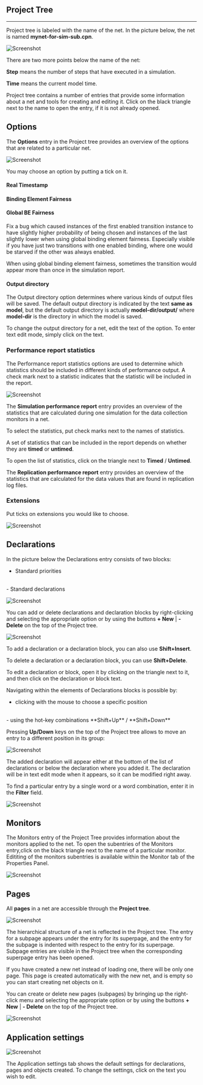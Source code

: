 ## Project Tree 
---

Project tree is labeled with the name of the net. In the picture below, the net is named **mynet-for-sim-sub.cpn**. 

![Screenshot](img/project-tree.png)

There are two more points below the name of the net:

**Step** means the number of steps that have executed in a simulation.

**Time** means the current model time.

Project tree contains a number of entries that provide some information about a net and tools for creating and editing it. Click on the black triangle next to the name to open the entry, if it is not already opened.

## Options

The **Options** entry in the Project tree provides an overview of the options that are related to a particular net.

![Screenshot](img/options.png)

You may choose an option by putting a tick on it.

#### Real Timestamp

#### Binding Element Fairness

#### Global BE Fairness

Fix a bug which caused instances of the first enabled transition instance to have slightly higher probability of being chosen and instances of the last slightly lower when using global binding element fairness. Especially visible if you have just two transitions with one enabled binding, where one would be starved if the other was always enabled.

When using global binding element fairness, sometimes the transition would appear more than once in the simulation report.


#### Output directory 

The Output directory option determines where various kinds of output files will be saved. The default output directory is indicated by the text **same as model**, but the default output directory is actually **model-dir/output/** where **model-dir** is the directory in which the model is saved.

To change the output directory for a net, edit the text of the option. To enter text edit mode, simply click on the text.

### Performance report statistics

The Performance report statistics options are used to determine which statistics should be included in different kinds of performance output. A check mark next to a statistic indicates that the statistic will be included in the report.

![Screenshot](img/simulation.png)


The **Simulation performance report** entry provides an overview of the statistics that are calculated during one simulation for the data collection monitors in a net.

To select the statistics, put check marks next to the names of statistics.

A set of statistics that can be included in the report depends on whether they are **timed** or **untimed**. 

To open the list of statistics, click on the triangle next to **Timed** / **Untimed**.

The **Replication performance report** entry provides an overview of the statistics that are calculated for the data values that are found in replication log files. 

### Extensions
Put ticks on extensions you would like to choose.

![Screenshot](img/extensions.png)


## Declarations

In the picture below the Declarations entry consists of two blocks:
<br>
- Standard priorities
<br>
- Standard declarations

![Screenshot](img/right-click-menu.png)

You can add or delete declarations and declaration blocks by right-clicking and selecting the appropriate option or by using the buttons **+ New** | **- Delete** on the top of the Project tree.
<br>

![Screenshot](img/buttons.png)

To add a declaration or a declaration block, you can also use **Shift+Insert**.

To delete a declaration or a declaration block, you can use **Shift+Delete**.


To edit a declaration or block, open it by clicking on the triangle next to it, and then click on the declaration or block text. 

Navigating within the elements of Declarations blocks is possible by:
<br> 
- clicking with the mouse to choose a specific position 
<br>
- using the hot-key combinations **Shift+Up** / **Shift+Down**
<br>

Pressing **Up/Down** keys on the top of the Project tree allows to move an entry to a different position in its group:
<br>

![Screenshot](img/buttons.png)


The added declaration will appear either at the bottom of the list of declarations or below the declaration where you added it. 
The declaration will be in text edit mode when it appears, so it can be modified right away.

To find a particular entry by a single word or a word combination, enter it in the **Filter** field.

![Screenshot](img/filter.png)



## Monitors
The Monitors entry of the Project Tree provides information about the monitors applied to the net. To open the subentries of the Monitors entry,click on the black triangle next to the name of a particular monitor. Edititing of the monitors subentries is available within the Monitor tab of the Properties Panel.

![Screenshot](img/tree-monitors.png)



## Pages
All **pages** in a net are accessible through the **Project tree**. 

![Screenshot](img/pages.png)

The hierarchical structure of a net is reflected in the Project tree. The entry for a subpage appears under the entry for its superpage, and the entry for the subpage is indented with respect to the entry for its superpage. Subpage entries are visible in the Project tree when the corresponding superpage entry has been opened.


If you have created a new net instead of loading one, there will be only one page. This page is created automatically with the new net, and is empty so you can start creating net objects on it.

You can create or delete new pages (subpages) by bringing up the right-click menu and selecting the appropriate option or by using the buttons **+ New** | **- Delete** on the top of the Project tree.

![Screenshot](img/buttons.png)

## Application settings
![Screenshot](img/settings.png)

The Application settings tab shows the default settings for declarations, pages and objects created. To change the settings, click on the text you wish to edit.